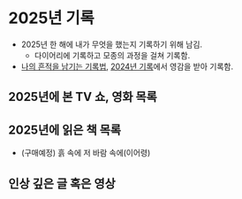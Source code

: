 # 2025년 기록
- 2025년 한 해에 내가 무엇을 했는지 기록하기 위해 남김.
    - 다이어리에 기록하고 모종의 과정을 걸쳐 기록함.
- [나의 흔적을 남기는 기록법](https://brunch.co.kr/@lifeartist/185), [2024년 기록](https://johngrib.github.io/wiki/review/2024/)에서 영감을 받아 기록함.

## 2025년에 본 TV 쇼, 영화 목록

## 2025년에 읽은 책 목록
- (구매예정) 흙 속에 저 바람 속에(이어령)

## 인상 깊은 글 혹은 영상